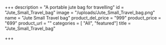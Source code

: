 +++
description = "A portable jute bag for travelling"
id = "Jute_Small_Travel_bag"
image = "/uploads/Jute_Small_Travel_bag.png"
name = "Jute Small Travel bag"
product_del_price = "999"
product_price = "699"
product_url = ""
categories = [ "All", "featured"]
title = "Jute_Small_Travel_bag"

+++
